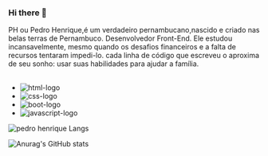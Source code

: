 ### Hi there 👋

PH ou Pedro Henrique,é um verdadeiro pernambucano,nascido e criado nas belas terras de Pernambuco.
Desenvolvedor Front-End. Ele estudou incansavelmente, mesmo quando os desafios financeiros e a falta de recursos tentaram impedi-lo.
cada linha de código que escreveu o aproxima de seu sonho: usar suas habilidades para ajudar a família.
<br>
<br>
- <img src= "https://img.shields.io/badge/HTML5-E34F26?style=for-the-badge&logo=html5&logoColor=white" alt="html-logo"/>
- <img src= "https://img.shields.io/badge/CSS3-1572B6?style=for-the-badge&logo=css3&logoColor=white" alt="css-logo"/>
- <img src= "https://img.shields.io/badge/Bootstrap-563D7C?style=for-the-badge&logo=bootstrap&logoColor=white" alt="boot-logo"/>
- <img src= "https://img.shields.io/badge/JavaScript-F7DF1E?style=for-the-badge&logo=javascript&logoColor=black" alt="javascript-logo"/>


![pedro henrique Langs](https://github-readme-stats.vercel.app/api/top-langs/?username=phhenrk&size_weight=0.5&count_weight=0.5)

![Anurag's GitHub stats](https://github-readme-stats.vercel.app/api?username=phhenrk&hide=contribs,prs)




 
